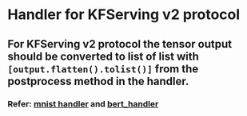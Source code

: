 # Handler for KFServing v2 protocol

## For KFServing v2 protocol the tensor output should be converted to list of list with `[output.flatten().tolist()]` from the postprocess method in the handler.

### Refer: [mnist handler](./mnist_handler.py) and [bert_handler](./bert_handler.py)
